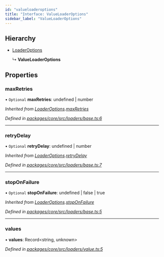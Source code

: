 ```yaml
---
id: "valueloaderoptions"
title: "Interface: ValueLoaderOptions"
sidebar_label: "ValueLoaderOptions"
---
```


## Hierarchy

- [LoaderOptions](loaderoptions.md)

  ↳ **ValueLoaderOptions**

## Properties

### maxRetries

• `Optional` **maxRetries**: undefined \| number

_Inherited from [LoaderOptions](loaderoptions.md).[maxRetries](loaderoptions.md#maxretries)_

_Defined in [packages/core/src/loaders/base.ts:6](https://github.com/willsoto/node-konfig/blob/e86bb60/packages/core/src/loaders/base.ts#L6)_

---

### retryDelay

• `Optional` **retryDelay**: undefined \| number

_Inherited from [LoaderOptions](loaderoptions.md).[retryDelay](loaderoptions.md#retrydelay)_

_Defined in [packages/core/src/loaders/base.ts:7](https://github.com/willsoto/node-konfig/blob/e86bb60/packages/core/src/loaders/base.ts#L7)_

---

### stopOnFailure

• `Optional` **stopOnFailure**: undefined \| false \| true

_Inherited from [LoaderOptions](loaderoptions.md).[stopOnFailure](loaderoptions.md#stoponfailure)_

_Defined in [packages/core/src/loaders/base.ts:5](https://github.com/willsoto/node-konfig/blob/e86bb60/packages/core/src/loaders/base.ts#L5)_

---

### values

• **values**: Record&#60;string, unknown>

_Defined in [packages/core/src/loaders/value.ts:5](https://github.com/willsoto/node-konfig/blob/e86bb60/packages/core/src/loaders/value.ts#L5)_
